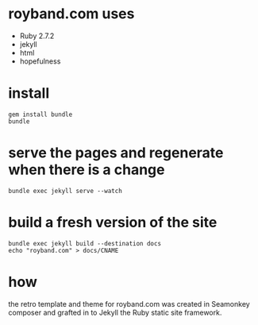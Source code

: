 # royband.com uses

* Ruby 2.7.2
* jekyll
* html
* hopefulness

# install

    gem install bundle
    bundle

# serve the pages and regenerate when there is a change
    bundle exec jekyll serve --watch

# build a fresh version of the site
    bundle exec jekyll build --destination docs
    echo "royband.com" > docs/CNAME

# how

the retro template and theme for royband.com was created in Seamonkey composer and grafted in to Jekyll the Ruby static site framework.
